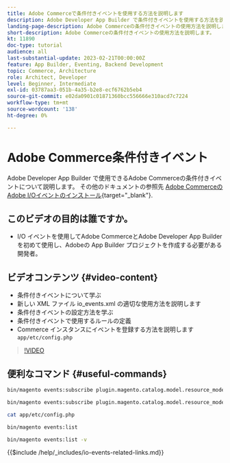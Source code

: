 ```yaml
---
title: Adobe Commerceで条件付きイベントを使用する方法を説明します
description: Adobe Developer App Builder で条件付きイベントを使用する方法を説明します。
landing-page-description: Adobe Commerceの条件付きイベントの使用方法を説明します。
short-description: Adobe Commerceの条件付きイベントの使用方法を説明します。
kt: 11890
doc-type: tutorial
audience: all
last-substantial-update: 2023-02-21T00:00:00Z
feature: App Builder, Eventing, Backend Development
topic: Commerce, Architecture
role: Architect, Developer
level: Beginner, Intermediate
exl-id: 03787aa3-051b-4a35-b2e8-ecf6762b5eb4
source-git-commit: e02da0901c01871360bcc556666e310acd7c7224
workflow-type: tm+mt
source-wordcount: '138'
ht-degree: 0%

---
```


# Adobe Commerce条件付きイベント

Adobe Developer App Builder で使用できるAdobe Commerceの条件付きイベントについて説明します。 その他のドキュメントの参照先 [Adobe CommerceのAdobe I/Oイベントのインストール](https://developer.adobe.com/commerce/extensibility/events/conditional-events/){target="_blank"}.

## このビデオの目的は誰ですか。

* I/O イベントを使用してAdobe CommerceとAdobe Developer App Builder を初めて使用し、Adobeの App Builder プロジェクトを作成する必要がある開発者。

## ビデオコンテンツ {#video-content}

* 条件付きイベントについて学ぶ
* 新しい XML ファイル io_events.xml の適切な使用方法を説明します
* 条件付きイベントの設定方法を学ぶ
* 条件付きイベントで使用するルールの定義
* Commerce インスタンスにイベントを登録する方法を説明します `app/etc/config.php`

>[!VIDEO](https://video.tv.adobe.com/v/3415806?quality=12&learn=on)

## 便利なコマンド {#useful-commands}

```bash
bin/magento events:subscribe plugin.magento.catalog.model.resource_model.product.save --fields=sku --fields=qty --fields=category_id

bin/magento events:subscribe plugin.magento.catalog.model.resource_model.product.save_low_stock --parent=plugin.magento.catalog.model.resource_model.product.save --fields=sku --fields=qty --fields=category_id --rules="qty|lessThan|20" --rules="category_id|in|3,4,5"

cat app/etc/config.php

bin/magento events:list

bin/magento events:list -v
```

{{$include /help/_includes/io-events-related-links.md}}
